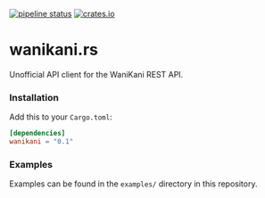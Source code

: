 [![pipeline status][gitlab-ci-badge]][gitlab-repo-master] [![crates.io][crates-io-badge]][crates-io-page]

# wanikani.rs

Unofficial API client for the WaniKani REST API.

### Installation

Add this to your `Cargo.toml`:

```toml
[dependencies]
wanikani = "0.1"
```

### Examples

Examples can be found in the `examples/` directory in this repository.

[gitlab-ci-badge]: https://gitlab.com/valeth/wanikani.rs/badges/master/pipeline.svg
[gitlab-repo-master]: https://gitlab.com/valeth/wanikani.rs/commits/master
[crates-io-badge]: https://img.shields.io/crates/v/wanikani.svg
[crates-io-page]: https://crates.io/crates/wanikani